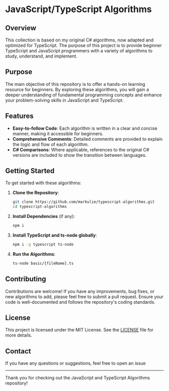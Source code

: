 # JavaScript/TypeScript Algorithms

## Overview

This collection is based on my original C# algorithms, now adapted and optimized for TypeScript. The purpose of this project is to provide beginner TypeScript and JavaScript programmers with a variety of algorithms to study, understand, and implement.

## Purpose

The main objective of this repository is to offer a hands-on learning resource for beginners. By exploring these algorithms, you will gain a deeper understanding of fundamental programming concepts and enhance your problem-solving skills in JavaScript and TypeScript.

## Features

- **Easy-to-follow Code**: Each algorithm is written in a clear and concise manner, making it accessible for beginners.
- **Comprehensive Comments**: Detailed comments are provided to explain the logic and flow of each algorithm.
- **C# Comparisons**: Where applicable, references to the original C# versions are included to show the transition between languages.

## Getting Started

To get started with these algorithms:

1. **Clone the Repository**:

   ```sh
   git clone https://github.com/markulie/typescript-algorithms.git
   cd typescript-algorithms
   ```

2. **Install Dependencies** (if any):
   ```sh
   npm i
   ```
3. **Install TypeScript and ts-node globally**:

   ```sh
   npm i -g typescript ts-node
   ```

4. **Run the Algorithms**:
   ```sh
   ts-node basic/{fileName}.ts
   ```

## Contributing

Contributions are welcome! If you have any improvements, bug fixes, or new algorithms to add, please feel free to submit a pull request. Ensure your code is well-documented and follows the repository's coding standards.

## License

This project is licensed under the MIT License. See the [LICENSE](LICENSE) file for more details.

## Contact

If you have any questions or suggestions, feel free to open an issue

---

Thank you for checking out the JavaScript and TypeScript Algorithms repository!
